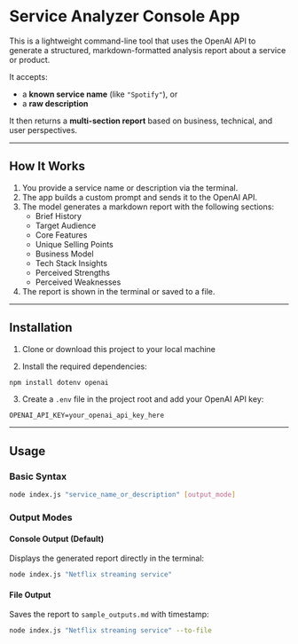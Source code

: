 # Service Analyzer Console App

This is a lightweight command-line tool that uses the OpenAI API to generate a structured, markdown-formatted analysis report about a service or product.

It accepts:

-   a **known service name** (like `"Spotify"`), or
-   a **raw description**

It then returns a **multi-section report** based on business, technical, and user perspectives.

---

## How It Works

1. You provide a service name or description via the terminal.
2. The app builds a custom prompt and sends it to the OpenAI API.
3. The model generates a markdown report with the following sections:
    - Brief History
    - Target Audience
    - Core Features
    - Unique Selling Points
    - Business Model
    - Tech Stack Insights
    - Perceived Strengths
    - Perceived Weaknesses
4. The report is shown in the terminal or saved to a file.

---

## Installation

1. Clone or download this project to your local machine

2. Install the required dependencies:

```bash
npm install dotenv openai
```

3. Create a `.env` file in the project root and add your OpenAI API key:

```env
OPENAI_API_KEY=your_openai_api_key_here
```

---

## Usage

### Basic Syntax

```bash
node index.js "service_name_or_description" [output_mode]
```

### Output Modes

#### Console Output (Default)

Displays the generated report directly in the terminal:

```bash
node index.js "Netflix streaming service"
```

#### File Output

Saves the report to `sample_outputs.md` with timestamp:

```bash
node index.js "Netflix streaming service" --to-file
```
